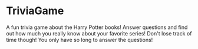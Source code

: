 # TriviaGame


A fun trivia game about the Harry Potter books! Answer questions and find out how much you really know about your favorite series! Don't lose track of time though! You only have so long to answer the questions!

